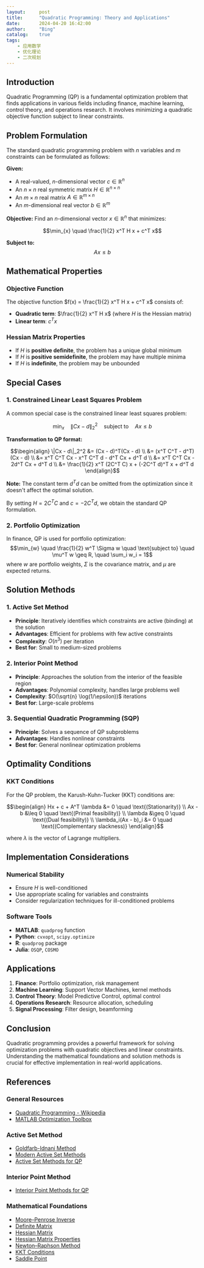 ```yaml
---
layout:     post
title:      "Quadratic Programming: Theory and Applications"
date:       2024-04-20 16:42:00
author:     "Bing"
catalog:    true
tags:
    - 应用数学
    - 优化理论
    - 二次规划
---
```


## Introduction

Quadratic Programming (QP) is a fundamental optimization problem that finds applications in various fields including finance, machine learning, control theory, and operations research. It involves minimizing a quadratic objective function subject to linear constraints.

## Problem Formulation

The standard quadratic programming problem with $n$ variables and $m$ constraints can be formulated as follows:

**Given:**
- A real-valued, $n$-dimensional vector $c \in \mathbb{R}^n$
- An $n \times n$ real symmetric matrix $H \in \mathbb{R}^{n \times n}$
- An $m \times n$ real matrix $A \in \mathbb{R}^{m \times n}$
- An $m$-dimensional real vector $b \in \mathbb{R}^m$

**Objective:** Find an $n$-dimensional vector $x \in \mathbb{R}^n$ that minimizes:

$$\min_{x} \quad \frac{1}{2} x^T H x + c^T x$$

**Subject to:**
$$Ax \leq b$$

## Mathematical Properties

### Objective Function
The objective function $f(x) = \frac{1}{2} x^T H x + c^T x$ consists of:
- **Quadratic term**: $\frac{1}{2} x^T H x$ (where $H$ is the Hessian matrix)
- **Linear term**: $c^T x$

### Hessian Matrix Properties
- If $H$ is **positive definite**, the problem has a unique global minimum
- If $H$ is **positive semidefinite**, the problem may have multiple minima
- If $H$ is **indefinite**, the problem may be unbounded

## Special Cases

### 1. Constrained Linear Least Squares Problem

A common special case is the constrained linear least squares problem:

$$\min_{x} \quad \|Cx - d\|_2^2 \quad \text{subject to} \quad Ax \leq b$$

**Transformation to QP format:**

$$\begin{align}
\|Cx - d\|_2^2 &= (Cx - d)^T(Cx - d) \\
&= (x^T C^T - d^T)(Cx - d) \\
&= x^T C^T Cx - x^T C^T d - d^T Cx + d^T d \\
&= x^T C^T Cx - 2d^T Cx + d^T d \\
&= \frac{1}{2} x^T (2C^T C) x + (-2C^T d)^T x + d^T d
\end{align}$$

**Note:** The constant term $d^T d$ can be omitted from the optimization since it doesn't affect the optimal solution.

By setting $H = 2C^T C$ and $c = -2C^T d$, we obtain the standard QP formulation.

### 2. Portfolio Optimization
In finance, QP is used for portfolio optimization:
$$\min_{w} \quad \frac{1}{2} w^T \Sigma w \quad \text{subject to} \quad \mu^T w \geq R, \quad \sum_i w_i = 1$$
where $w$ are portfolio weights, $\Sigma$ is the covariance matrix, and $\mu$ are expected returns.

## Solution Methods

### 1. Active Set Method
- **Principle**: Iteratively identifies which constraints are active (binding) at the solution
- **Advantages**: Efficient for problems with few active constraints
- **Complexity**: $O(n^3)$ per iteration
- **Best for**: Small to medium-sized problems

### 2. Interior Point Method
- **Principle**: Approaches the solution from the interior of the feasible region
- **Advantages**: Polynomial complexity, handles large problems well
- **Complexity**: $O(\sqrt{n} \log(1/\epsilon))$ iterations
- **Best for**: Large-scale problems

### 3. Sequential Quadratic Programming (SQP)
- **Principle**: Solves a sequence of QP subproblems
- **Advantages**: Handles nonlinear constraints
- **Best for**: General nonlinear optimization problems

## Optimality Conditions

### KKT Conditions
For the QP problem, the Karush-Kuhn-Tucker (KKT) conditions are:

$$\begin{align}
Hx + c + A^T \lambda &= 0 \quad \text{(Stationarity)} \\
Ax - b &\leq 0 \quad \text{(Primal feasibility)} \\
\lambda &\geq 0 \quad \text{(Dual feasibility)} \\
\lambda_i(Ax - b)_i &= 0 \quad \text{(Complementary slackness)}
\end{align}$$

where $\lambda$ is the vector of Lagrange multipliers.

## Implementation Considerations

### Numerical Stability
- Ensure $H$ is well-conditioned
- Use appropriate scaling for variables and constraints
- Consider regularization techniques for ill-conditioned problems

### Software Tools
- **MATLAB**: `quadprog` function
- **Python**: `cvxopt`, `scipy.optimize`
- **R**: `quadprog` package
- **Julia**: `OSQP`, `COSMO`

## Applications

1. **Finance**: Portfolio optimization, risk management
2. **Machine Learning**: Support Vector Machines, kernel methods
3. **Control Theory**: Model Predictive Control, optimal control
4. **Operations Research**: Resource allocation, scheduling
5. **Signal Processing**: Filter design, beamforming

## Conclusion

Quadratic programming provides a powerful framework for solving optimization problems with quadratic objectives and linear constraints. Understanding the mathematical foundations and solution methods is crucial for effective implementation in real-world applications.

## References

### General Resources
- [Quadratic Programming - Wikipedia](https://en.wikipedia.org/wiki/Quadratic_programming)
- [MATLAB Optimization Toolbox](https://ww2.mathworks.cn/help/optim/ug/least-squares-model-fitting-algorithms.html#buc5ri4)

### Active Set Method
- [Goldfarb-Idnani Method](https://web.archive.org/web/20170812011814/http://www.javaquant.net/papers/GoldfarbIdnani.pdf?origin=publication_detail)
- [Modern Active Set Methods](https://arxiv.org/pdf/2103.16236.pdf)
- [Active Set Methods for QP](https://escholarship.org/content/qt2sp3173p/qt2sp3173p.pdf?t=ml512r)

### Interior Point Method
- [Interior Point Methods for QP](https://www.maths.ed.ac.uk/hall/NATCOR_2016/IPMsQP.pdf)

### Mathematical Foundations
- [Moore–Penrose Inverse](https://en.wikipedia.org/wiki/Moore%E2%80%93Penrose_inverse)
- [Definite Matrix](https://en.wikipedia.org/wiki/Definite_matrix)
- [Hessian Matrix](https://en.wikipedia.org/wiki/Hessian_matrix)
- [Hessian Matrix Properties](https://math.okstate.edu/people/lebl/osu4013-s17/hessian.pdf)
- [Newton–Raphson Method](https://en.wikipedia.org/wiki/Newton%27s_method_in_optimization)
- [KKT Conditions](https://en.wikipedia.org/wiki/Karush%E2%80%93Kuhn%E2%80%93Tucker_conditions)
- [Saddle Point](https://en.wikipedia.org/wiki/Saddle_point)